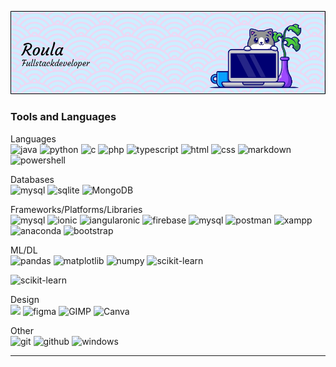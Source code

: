 ![Header](./github-header-image.png)

### Tools and Languages
  <p align="left">
   Languages <br>
   <a target="_blank" rel="noreferrer"> <img src="https://img.shields.io/badge/java-%23ED8B00.svg?style=for-the-badge&logo=java&logoColor=white" alt="java"/> </a> 
   <a target="_blank" rel="noreferrer"> <img src="https://img.shields.io/badge/python-3670A0?style=for-the-badge&logo=python&logoColor=ffdd54" alt="python"/> </a>
   <a target="_blank" rel="noreferrer"> <img src="https://img.shields.io/badge/C-00599C?style=for-the-badge&logo=c&logoColor=white" alt="c"/> </a>
   <a target="_blank" rel="noreferrer"> <img src="https://img.shields.io/badge/PHP-777BB4?style=for-the-badge&logo=php&logoColor=white" alt="php"/> </a>
   <a target="_blank" rel="noreferrer"> <img src="https://img.shields.io/badge/typescript-%23007ACC.svg?style=for-the-badge&logo=typescript&logoColor=white" alt="typescript"/> </a>
   <a target="_blank" rel="noreferrer"> <img src="https://img.shields.io/badge/html5-%23E34F26.svg?style=for-the-badge&logo=html5&logoColor=white" alt="html"/ </a>
   <a target="_blank" rel="noreferrer"> <img src="https://img.shields.io/badge/css3-%231572B6.svg?style=for-the-badge&logo=css3&logoColor=white" alt="css"/ </a>
   <a target="_blank" rel="noreferrer"> <img src="https://img.shields.io/badge/markdown-%23000000.svg?style=for-the-badge&logo=markdown&logoColor=white" alt="markdown"/ </a>
   <a target="_blank" rel="noreferrer"> <img src="https://img.shields.io/badge/PowerShell-%235391FE.svg?style=for-the-badge&logo=powershell&logoColor=white" alt="powershell"/> </a> </p>
  
  <p align="left">
  Databases <br>
  <a target="_blank" rel="noreferrer"> <img src="https://img.shields.io/badge/MySQL-005C84?style=for-the-badge&logo=mysql&logoColor=white" alt="mysql"/> </a>  
  <a target="_blank" rel="noreferrer"> <img src="https://img.shields.io/badge/SQLite-07405E?style=for-the-badge&logo=sqlite&logoColor=white" alt="sqlite"/> </a>
  <a target="_blank" rel="noreferrer"> <img src="https://img.shields.io/badge/MongoDB-%234ea94b.svg?style=for-the-badge&logo=mongodb&logoColor=white" alt="MongoDB"/> </a>

 </p>
  
  <p align="left">
    Frameworks/Platforms/Libraries <br>
   <a target="_blank" rel="noreferrer"> <img src="https://img.shields.io/badge/laravel-%23FF2D20.svg?style=for-the-badge&logo=laravel&logoColor=white" alt="mysql"/> </a>
   <a target="_blank" rel="noreferrer"> <img src="https://img.shields.io/badge/Ionic-%233880FF.svg?style=for-the-badge&logo=Ionic&logoColor=white" alt="ionic"/></a>
   <a target="_blank" rel="noreferrer"> <img src="https://img.shields.io/badge/angular-%23DD0031.svg?style=for-the-badge&logo=angular&logoColor=white" alt="iangularonic"/></a>    
   <a target="_blank" rel="noreferrer"> <img src="https://img.shields.io/badge/firebase-a08021?style=for-the-badge&logo=firebase&logoColor=ffcd34" alt="firebase"/> </a>
   <a target="_blank" rel="noreferrer"> <img src="https://img.shields.io/badge/jupyter-%23FA0F00.svg?style=for-the-badge&logo=jupyter&logoColor=white" alt="mysql"/> </a>
   <a target="_blank" rel="noreferrer"> <img src="https://img.shields.io/badge/Postman-FF6C37?style=for-the-badge&logo=Postman&logoColor=white" alt="postman"/> </a>
   <a target="_blank" rel="noreferrer"> <img src="https://img.shields.io/badge/Xampp-F37623?style=for-the-badge&logo=xampp&logoColor=white" alt="xampp"/> </a>
   <a target="_blank" rel="noreferrer"> <img src="https://img.shields.io/badge/Anaconda-%2344A833.svg?style=for-the-badge&logo=anaconda&logoColor=white" alt="anaconda"/> 
  <a target="_blank" rel="noreferrer"> <img src="     https://img.shields.io/badge/bootstrap-%238511FA.svg?style=for-the-badge&logo=bootstrap&logoColor=white
" alt="bootstrap"/> </a>
   </p>
  
   
  <p align="left">
  ML/DL <br>
  <a target="_blank" rel="noreferrer"> <img src="https://img.shields.io/badge/pandas-%23150458.svg?style=for-the-badge&logo=pandas&logoColor=white" alt="pandas"/> </a> 
  <a target="_blank" rel="noreferrer"> <img src="https://img.shields.io/badge/Matplotlib-%23ffffff.svg?style=for-the-badge&logo=Matplotlib&logoColor=black" alt="matplotlib"/> </a>
  <a target="_blank" rel="noreferrer"> <img src="https://img.shields.io/badge/numpy-%23013243.svg?style=for-the-badge&logo=numpy&logoColor=white" alt="numpy"/> </a> 
  <a target="_blank" rel="noreferrer"> <img src="https://img.shields.io/badge/scikit--learn-%23F7931E.svg?style=for-the-badge&logo=scikit-learn&logoColor=white" alt="scikit-learn"/> </a> </p>
  <a target="_blank" rel="noreferrer"> <img src="https://img.shields.io/badge/scikit--learn-%23F7931E.svg?style=for-the-badge&logo=scikit-learn&logoColor=white" alt="scikit-learn"/> </a> </p>

<p align="left">
  Design <br>
  <a target="_blank" rel="noreferrer"> <img src="https://img.shields.io/badge/adobe%20photoshop-%2331A8FF.svg?style=for-the-badge&logo=adobe%20photoshop&logoColor=white"/></a>  
  <a target="_blank" rel="noreferrer"> <img src="https://img.shields.io/badge/Figma-F24E1E?style=for-the-badge&logo=figma&logoColor=white" alt="figma"/> </a>   
  <a target="_blank" rel="noreferrer"> <img src="https://img.shields.io/badge/Gimp-657D8B?style=for-the-badge&logo=gimp&logoColor=FFFFFF" alt="GIMP"/> </a>   
  <a target="_blank" rel="noreferrer"> <img src="https://img.shields.io/badge/Canva-%2300C4CC.svg?style=for-the-badge&logo=Canva&logoColor=white" alt="Canva"/> </a>   
</p>

  <p align="left">
  Other <br>    
  <a target="_blank" rel="noreferrer"> <img src="https://img.shields.io/badge/GIT-E44C30?style=for-the-badge&logo=git&logoColor=white" alt="git"/> </a> 
  <a target="_blank" rel="noreferrer"> <img src="https://img.shields.io/badge/github-%23121011.svg?style=for-the-badge&logo=github&logoColor=white" alt="github"/> </a>
  <a target="_blank" rel="noreferrer"> <img src="https://img.shields.io/badge/Windows-0078D6?style=for-the-badge&logo=windows&logoColor=white" alt="windows"/> </a> </p>
   
***
